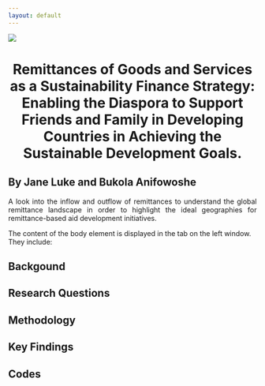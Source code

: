 ```yaml
---
layout: default
---
```


<img src="{{ site.url }}{{ site.baseurl }}/images/UC_Berkeley_Seal_80px.jpg">


# <p align="center"> Remittances of Goods and Services as a Sustainability Finance Strategy: Enabling the Diaspora to Support Friends and Family in Developing Countries in Achieving the Sustainable Development Goals. </p>

## By Jane Luke and Bukola Anifowoshe


<p align="justify">A look into the inflow and outflow of remittances to understand the global remittance landscape in order to highlight the ideal geographies for remittance-based aid development initiatives.
  
  The content of the body element is displayed in the tab on the left window. They include:</p>

## Backgound
## Research Questions
## Methodology
## Key Findings
## Codes
















